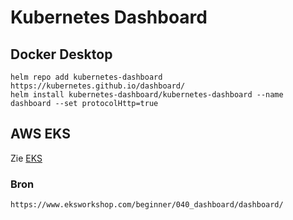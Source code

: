 # Kubernetes Dashboard

## Docker Desktop

    helm repo add kubernetes-dashboard https://kubernetes.github.io/dashboard/
    helm install kubernetes-dashboard/kubernetes-dashboard --name dashboard --set protocolHttp=true

## AWS EKS
Zie [EKS](eks.md)
    
### Bron
    
    https://www.eksworkshop.com/beginner/040_dashboard/dashboard/

